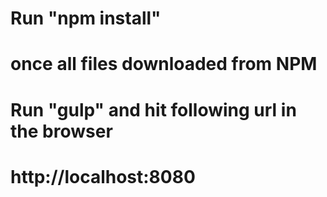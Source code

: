# Run "npm install"
# once all files downloaded from NPM 
# Run "gulp" and hit following url in the browser
#  http://localhost:8080
